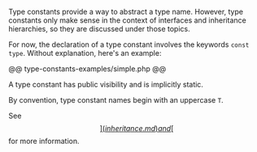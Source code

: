 Type constants provide a way to abstract a type name.  However, type constants only make sense in the context of interfaces 
and inheritance hierarchies, so they are discussed under those topics.

For now, the declaration of a type constant involves the keywords `const type`.  Without explanation, here's an example:

@@ type-constants-examples/simple.php @@

A type constant has public visibility and is implicitly static.

By convention, type constant names begin with an uppercase `T`.

See [$$](inheritance.md) and [$$](type-constants-revisited.md) for more information.

